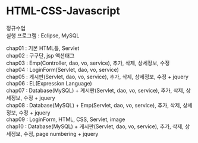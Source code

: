 # HTML-CSS-Javascript
정규수업   
실행 프로그램 : Eclipse, MySQL   
   
chap01 : 기본 HTML틀, Servlet   
chap02 : 구구단, jsp 액션태그   
chap03 : Emp(Controller, dao, vo, service), 추가, 삭제, 상세정보, 수정   
chap04 : LoginForm(Servlet, dao, vo, service)   
chap05 : 게시판(Servlet, dao, vo, service), 추가, 삭제, 상세정보, 수정 + jquery   
chap06 : EL(Expression Language)   
chap07 : Database(MySQL) + 게시판(Servlet, dao, vo, service), 추가, 삭제, 상세정보, 수정 + jquery   
chap08 : Database(MySQL) + Emp(Servlet, dao, vo, service), 추가, 삭제, 상세정보, 수정 + jquery   
chap09 : LoginForm, HTML, CSS, Servlet, image   
chap10 :  Database(MySQL) + 게시판(Servlet, dao, vo, service), 추가, 삭제, 상세정보, 수정, page numbering + jquery
